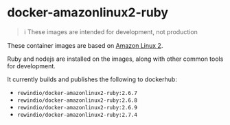 # docker-amazonlinux2-ruby

> :information_source: These images are intended for development, not production

These container images are based on [Amazon Linux 2](https://aws.amazon.com/amazon-linux-2/).

Ruby and nodejs are installed on the images, along with other common tools for development.

 It currently builds and publishes the following to dockerhub:
 - `rewindio/docker-amazonlinux2-ruby:2.6.7`
 - `rewindio/docker-amazonlinux2-ruby:2.6.8`
 - `rewindio/docker-amazonlinux2-ruby:2.6.9`
 - `rewindio/docker-amazonlinux2-ruby:2.7.4`
